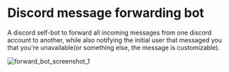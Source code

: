 # Discord message forwarding bot

A discord self-bot to forward all incoming messages from one discord account to another, while also notifying the initial user that messaged you that you're unavailable(or something else, the message is customizable).

![forward_bot_screenshot_1](https://i.imgur.com/uKzMwcn.png)
